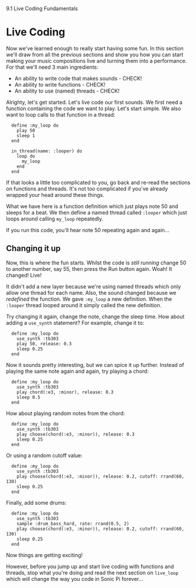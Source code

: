 9.1 Live Coding Fundamentals

# Live Coding

Now we've learned enough to really start having some fun. In this
section we'll draw from all the previous sections and show you how you
can start making your music compositions live and turning them into a
performance. For that we'll need 3 main ingredients:

* An ability to write code that makes sounds - CHECK!
* An ability to write functions - CHECK!
* An ability to use (named) threads - CHECK!

Alrighty, let's get started. Let's live code our first sounds. We first
need a function containing the code we want to play. Let's start
simple. We also want to loop calls to that function in a thread:

```
  define :my_loop do
    play 50
    sleep 1
  end
  
  in_thread(name: :looper) do
    loop do
      my_loop
    end
  end
```

If that looks a little too complicated to you, go back and re-read the
sections on functions and threads. It's not too complicated if you've
already wrapped your head around these things.

What we have here is a function definition which just plays note 50 and
sleeps for a beat. We then define a named thread called `:looper`
which just loops around calling `my_loop` repeatedly.

If you run this code, you'll hear note 50 repeating again and again...

## Changing it up

Now, this is where the fun starts. Whilst the code is *still running*
change 50 to another number, say 55, then press the Run button
again. Woah! It changed! Live!

It didn't add a new layer because we're using named threads which only
allow one thread for each name. Also, the sound changed because we
*redefined* the function. We gave `:my_loop` a new definition. When the
`:looper` thread looped around it simply called the new definition.

Try changing it again, change the note, change the sleep time. How about
adding a `use_synth` statement? For example, change it to:

```
  define :my_loop do
    use_synth :tb303
    play 50, release: 0.3
    sleep 0.25
  end
```

Now it sounds pretty interesting, but we can spice it up
further. Instead of playing the same note again and again, try playing
a chord:

```
  define :my_loop do
    use_synth :tb303
    play chord(:e3, :minor), release: 0.3
    sleep 0.5
  end
```

How about playing random notes from the chord:

```
  define :my_loop do
    use_synth :tb303
    play choose(chord(:e3, :minor)), release: 0.3
    sleep 0.25
  end
```

Or using a random cutoff value:

```
  define :my_loop do
    use_synth :tb303
    play choose(chord(:e3, :minor)), release: 0.2, cutoff: rrand(60, 130)
    sleep 0.25
  end
```

Finally, add some drums:

```
  define :my_loop do
    use_synth :tb303
    sample :drum_bass_hard, rate: rrand(0.5, 2)
    play choose(chord(:e3, :minor)), release: 0.2, cutoff: rrand(60, 130)
    sleep 0.25
  end
```

Now things are getting exciting! 

However, before you jump up and start live coding with functions and
threads, stop what you're doing and read the next section on
`live_loop` which will change the way you code in Sonic Pi forever...
